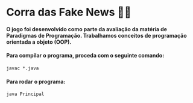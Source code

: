 # Corra das Fake News 🏃‍♀️

#### O jogo foi desenvolvido como parte da avaliação da matéria de Paradigmas de Programação. Trabalhamos conceitos de programação orientada a objeto (OOP).
#### Para compilar o programa, proceda com o seguinte comando:
```
javac *.java
```

#### Para rodar o programa:
```
java Principal
```
